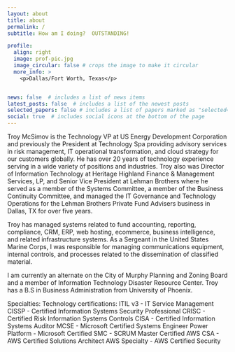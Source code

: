 ```yaml
---
layout: about
title: about
permalink: /
subtitle: How am I doing?  OUTSTANDING!

profile:
  align: right
  image: prof-pic.jpg
  image_circular: false # crops the image to make it circular
  more_info: >
    <p>Dallas/Fort Worth, Texas</p>


news: false  # includes a list of news items
latest_posts: false  # includes a list of the newest posts
selected_papers: false # includes a list of papers marked as "selected={true}"
social: true  # includes social icons at the bottom of the page
---
```


Troy McSimov is the Technology VP at US Energy Development Corporation and previously the President at Technology Spa providing advisory services in risk management, IT operational transformation, and cloud strategy for our customers globally. He has over 20 years of technology experience serving in a wide variety of positions and industries. Troy also was Director of Information Technology at Heritage Highland Finance & Management Services, LP, and Senior Vice President at Lehman Brothers where he served as a member of the Systems Committee, a member of the Business Continuity Committee, and managed the IT Governance and Technology Operations for the Lehman Brothers Private Fund Advisers business in Dallas, TX for over five years.

Troy has managed systems related to fund accounting, reporting, compliance, CRM, ERP, web hosting, ecommerce, business intelligence, and related infrastructure systems. As a Sergeant in the United States Marine Corps, I was responsible for managing communications equipment, internal controls, and processes related to the dissemination of classified material.

I am currently an alternate on the City of Murphy Planning and Zoning Board and a member of Information Technology Disaster Resource Center. Troy has a B.S in Business Administration from University of Phoenix.

Specialties: Technology certifications:
ITIL v3 - IT Service Management
CISSP - Certified Information Systems Security Professional
CRISC - Certified Risk Information Systems Controls
CISA - Certified Information Systems Auditor
MCSE - Microsoft Certified Systems Engineer
Power Platform - Microsoft Certified
SMC - SCRUM Master Certified
AWS CSA - AWS Certified Solutions Architect
AWS Specialty - AWS Certified Security

